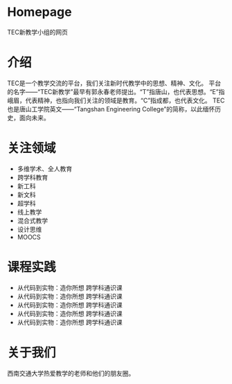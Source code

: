 # Homepage
TEC新教学小组的网页

# 介绍
TEC是一个教学交流的平台，我们关注新时代教学中的思想、精神、文化。
平台的名字——“TEC新教学”最早有郭永春老师提出。“T”指唐山，也代表思想。“E”指峨眉，代表精神，也指向我们关注的领域是教育。“C”指成都，也代表文化。
TEC也是唐山工学院英文——“Tangshan Engineering College”的简称，以此缅怀历史，面向未来。

# 关注领域
* 多维学术、全人教育
* 跨学科教育
* 新工科
* 新文科
* 超学科
* 线上教学
* 混合式教学
* 设计思维
* MOOCS

# 课程实践
* 从代码到实物：造你所想 跨学科通识课
* 从代码到实物：造你所想 跨学科通识课
* 从代码到实物：造你所想 跨学科通识课
* 从代码到实物：造你所想 跨学科通识课
* 从代码到实物：造你所想 跨学科通识课


# 关于我们
西南交通大学热爱教学的老师和他们的朋友圈。

